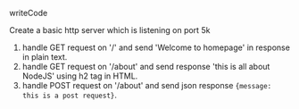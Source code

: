 writeCode

Create a basic http server which is listening on port 5k

1. handle GET request on '/' and send 'Welcome to homepage' in response in plain text.
2. handle GET request on '/about' and send response 'this is all about NodeJS' using h2 tag in HTML.
3. handle POST request on '/about' and send json response `{message: this is a post request}`.

